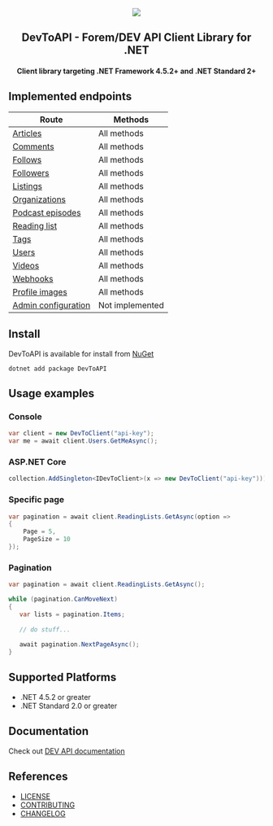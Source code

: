 <p align="center">
<img src="https://emojipedia-us.s3.dualstack.us-west-1.amazonaws.com/thumbs/160/google/274/man-technologist_1f468-200d-1f4bb.png">
</p>
<h2 align="center">
  DevToAPI - Forem/DEV API Client Library for .NET
</h2>
<p align="center">
</p>

<h4 align="center">Client library targeting .NET Framework 4.5.2+ and .NET Standard 2+</h1>

## Implemented endpoints

| Route  | Methods |
| ------------- | ------------- |
| [Articles](https://docs.dev.to/api/#tag/articles)  | All methods |
| [Comments](https://docs.dev.to/api/#tag/comments)  | All methods  |
| [Follows](https://docs.dev.to/api/#tag/follows)  | All methods |
| [Followers](https://docs.dev.to/api/#tag/followers)  | All methods  |
| [Listings](https://docs.dev.to/api/#tag/listings)  | All methods  |
| [Organizations](https://docs.dev.to/api/#tag/organizations)  | All methods  |
| [Podcast episodes](https://docs.dev.to/api/#tag/podcast-episodes)  | All methods  |
| [Reading list](https://docs.dev.to/api/#tag/readinglist)  | All methods  |
| [Tags](https://docs.dev.to/api/#tag/tags)  | All methods  |
| [Users](https://docs.dev.to/api/#tag/users)  | All methods |
| [Videos](https://docs.dev.to/api/#tag/videos)  | All methods  |
| [Webhooks](https://docs.dev.to/api/#tag/webhooks)  | All methods  |
| [Profile images](https://docs.dev.to/api/#tag/profile-images)  | All methods  |
| [Admin configuration](https://docs.dev.to/api/#tag/admin-configuration)  |  Not implemented  |

## Install

DevToAPI is available for install from [NuGet]()

```
dotnet add package DevToAPI
```

## Usage examples

### Console
```csharp
var client = new DevToClient("api-key");
var me = await client.Users.GetMeAsync();
```

### ASP.NET Core
```csharp
collection.AddSingleton<IDevToClient>(x => new DevToClient("api-key")));
```

### Specific page
```csharp
var pagination = await client.ReadingLists.GetAsync(option => 
{
    Page = 5,
    PageSize = 10
});
```

### Pagination
```csharp
var pagination = await client.ReadingLists.GetAsync();

while (pagination.CanMoveNext)
{
   var lists = pagination.Items;
   
   // do stuff...
      
   await pagination.NextPageAsync();
}
```
## Supported Platforms
* .NET 4.5.2 or greater
* .NET Standard 2.0 or greater

## Documentation

Check out [DEV API documentation](https://docs.dev.to/api/)

## References
+ [LICENSE](LICENSE)
+ [CONTRIBUTING](CONTRIBUTING.md)
+ [CHANGELOG](CHANGELOG.MD)